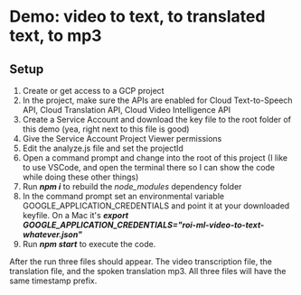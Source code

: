 # Demo: video to text, to translated text, to mp3

## Setup
1. Create or get access to a GCP project
1. In the project, make sure the APIs are enabled for Cloud Text-to-Speech API, Cloud Translation API, Cloud Video Intelligence API
1. Create a Service Account and download the key file to the root folder of this demo (yea, right next to this file is good)
1. Give the Service Account Project Viewer permissions
1. Edit the analyze.js file and set the projectId 
1. Open a command prompt and change into the root of this project (I like to use VSCode, and open the terminal there so I can show the code while doing these other things)
1. Run __*npm i*__ to rebuild the *node_modules* dependency folder
1. In the command prompt set an environmental variable GOOGLE_APPLICATION_CREDENTIALS and point it at your downloaded keyfile. On a Mac it's __*export GOOGLE_APPLICATION_CREDENTIALS="roi-ml-video-to-text-whatever.json"*__
1. Run __*npm start*__ to execute the code. 

After the run three files should appear. The video transcription file, the translation file, and the spoken translation mp3. All three files will have the same timestamp prefix.